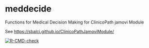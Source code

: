 # meddecide

Functions for Medical Decision Making for ClinicoPath jamovi Module

See https://sbalci.github.io/ClinicoPathJamoviModule/


[![R-CMD-check](https://github.com/sbalci/meddecide/actions/workflows/R-CMD-check.yaml/badge.svg)](https://github.com/sbalci/meddecide/actions/workflows/R-CMD-check.yaml)
